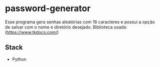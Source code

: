 # password-generator

Esse programa gera senhas aleatórias com 16 caracteres e possui a opção de salvar com o nome e diretório desejado.
Biblioteca usada: (https://www.tkdocs.com/)

## Stack
- Python
